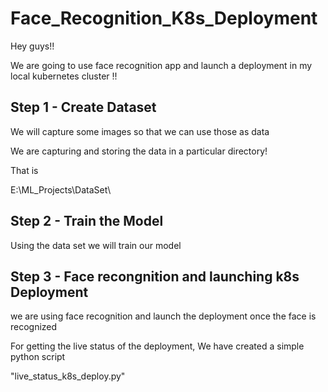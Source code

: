 # Face_Recognition_K8s_Deployment

Hey guys!!

We are going to use face recognition app and launch a deployment in my local kubernetes cluster !!

Step 1 - Create Dataset
--------------------------------------------------------

We will capture some images so that we can use those as data

We are capturing and storing the data in a particular directory!

That is

E:\ML_Projects\DataSet\ 


Step 2 - Train the Model
--------------------------------------------------------

Using the data set we will train our model


Step 3 - Face recongnition and launching k8s Deployment
--------------------------------------------------------
we are using face recognition and launch the deployment once the face is recognized



For getting the live status of the deployment, We have created a simple python script

"live_status_k8s_deploy.py"
